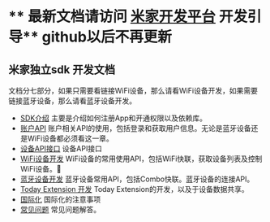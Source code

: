 <!-- beta -->
# ** 最新文档请访问 [米家开发平台](https://iot.mi.com/new/guide.html?file=首页) 开发引导**  github以后不再更新
## 米家独立sdk 开发文档
文档分七部分，如果只需要看链接WiFi设备，那么请看WiFi设备开发，如果需要链接蓝牙设备，那么请看蓝牙设备开发。

- [SDK介绍](./2.SDK说明.md)  主要是介绍如何注册App和开通权限以及依赖库。
- [账户API](./3.账户API简介.md)  账户相关API的使用，包括登录和获取用户信息。无论是蓝牙设备还是WiFi设备都必须看这一章。
- [设备API接口](./4.设备API接口) 设备API接口
- [WiFi设备开发](./5.网络开发文档.md) WiFi设备的常用使用API，包括WiFi快联，获取设备列表及控制WiFi设备。
- [蓝牙设备开发](./6.蓝牙开发文档.md) 蓝牙设备常用API，包括Combo快联。蓝牙设备的连接API。
- [Today Extension 开发](./7.TodayExtension文档.md) Today Extension的开发，以及于设备数据共享。
- [国际化](./8.国际化文档.md) 国际化的注意事项
- [常见问题](./9.常见问题.md) 常见问题解答。




